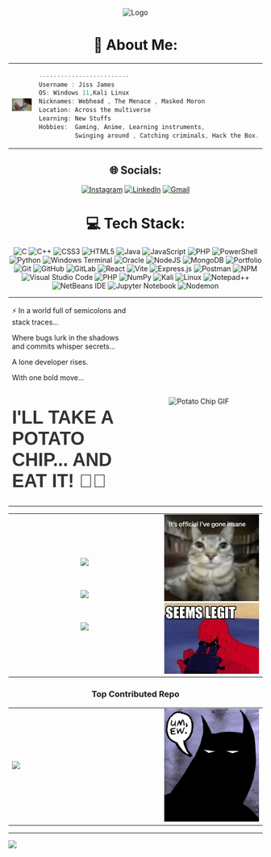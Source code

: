



<p align="center">

  <img src="https://i.pinimg.com/originals/99/cd/0f/99cd0f53f73593cd654e461a5f9996fa.jpg" alt="Logo" width="725" height="235"/>
</p>

<div align="center">
  
# 💫 About Me:


<table>
  <tr>
    <td width="320">
      <img src="/config/waitin.jpeg" alt="hey i found this also from someone looked cool" width="320" />
    </td>
    <td valign="top" align="left">


```csharp
-------------------------
Username : Jiss James
OS: Windows 11,Kali Linux
Nicknames: Webhead , The Menace , Masked Moron
Location: Across the multiverse
Learning: New Stuffs
Hobbies:  Gaming, Anime, Learning instruments,
          Swinging around , Catching criminals, Hack the Box.
```

  </td>
  </tr>
</table>
      

## 🌐 Socials:
[![Instagram](https://img.shields.io/badge/Instagram-%23E4405F.svg?style=for-the-badge&logo=Instagram&logoColor=white)](https://instagram.com/lil.jisz) [![LinkedIn](https://img.shields.io/badge/linkedin-%230077B5.svg?style=for-the-badge&logo=linkedin&logoColor=white)](https://linkedin.com/in/jissjames-cs) [![Gmail](https://img.shields.io/badge/Gmail-D14836?style=for-the-badge&logo=gmail&logoColor=white)](mailto:jissjames322@gmail.com) 

# 💻 Tech Stack:
![C](https://img.shields.io/badge/c-%2300599C.svg?style=for-the-badge&logo=c&logoColor=white) ![C++](https://img.shields.io/badge/c++-%2300599C.svg?style=for-the-badge&logo=c%2B%2B&logoColor=white) ![CSS3](https://img.shields.io/badge/css3-%231572B6.svg?style=for-the-badge&logo=css3&logoColor=white) ![HTML5](https://img.shields.io/badge/html5-%23E34F26.svg?style=for-the-badge&logo=html5&logoColor=white) ![Java](https://img.shields.io/badge/java-%23ED8B00.svg?style=for-the-badge&logo=openjdk&logoColor=white) ![JavaScript](https://img.shields.io/badge/javascript-%23323330.svg?style=for-the-badge&logo=javascript&logoColor=%23F7DF1E) ![PHP](https://img.shields.io/badge/php-%23777BB4.svg?style=for-the-badge&logo=php&logoColor=white) ![PowerShell](https://img.shields.io/badge/PowerShell-%235391FE.svg?style=for-the-badge&logo=powershell&logoColor=white)  ![Python](https://img.shields.io/badge/python-3670A0?style=for-the-badge&logo=python&logoColor=ffdd54) ![Windows Terminal](https://img.shields.io/badge/Windows%20Terminal-%234D4D4D.svg?style=for-the-badge&logo=windows-terminal&logoColor=white) ![Oracle](https://img.shields.io/badge/Oracle-F80000?style=for-the-badge&logo=oracle&logoColor=white) ![NodeJS](https://img.shields.io/badge/node.js-6DA55F?style=for-the-badge&logo=node.js&logoColor=white) ![MongoDB](https://img.shields.io/badge/MongoDB-%234ea94b.svg?style=for-the-badge&logo=mongodb&logoColor=white) ![Portfolio](https://img.shields.io/badge/Portfolio-%23000000.svg?style=for-the-badge&logo=firefox&logoColor=#FF7139) ![Git](https://img.shields.io/badge/git-%23F05033.svg?style=for-the-badge&logo=git&logoColor=white) ![GitHub](https://img.shields.io/badge/github-%23121011.svg?style=for-the-badge&logo=github&logoColor=white) ![GitLab](https://img.shields.io/badge/gitlab-%23181717.svg?style=for-the-badge&logo=gitlab&logoColor=white)  ![React](https://img.shields.io/badge/react-%2320232a.svg?style=for-the-badge&logo=react&logoColor=%2361DAFB) ![Vite](https://img.shields.io/badge/vite-%23646CFF.svg?style=for-the-badge&logo=vite&logoColor=white) ![Express.js](https://img.shields.io/badge/express.js-%23404d59.svg?style=for-the-badge&logo=express&logoColor=%2361DAFB) ![Postman](https://img.shields.io/badge/Postman-FF6C37?style=for-the-badge&logo=postman&logoColor=white) ![NPM](https://img.shields.io/badge/NPM-%23CB3837.svg?style=for-the-badge&logo=npm&logoColor=white) ![Visual Studio Code](https://img.shields.io/badge/Visual%20Studio%20Code-0078d7.svg?style=for-the-badge&logo=visual-studio-code&logoColor=white) ![PHP](https://img.shields.io/badge/php-%23777BB4.svg?style=for-the-badge&logo=php&logoColor=white) ![NumPy](https://img.shields.io/badge/numpy-%23013243.svg?style=for-the-badge&logo=numpy&logoColor=white) ![Kali](https://img.shields.io/badge/Kali-268BEE?style=for-the-badge&logo=kalilinux&logoColor=white) ![Linux](https://img.shields.io/badge/Linux-FCC624?style=for-the-badge&logo=linux&logoColor=black) ![Notepad++](https://img.shields.io/badge/Notepad++-90E59A.svg?style=for-the-badge&logo=notepad%2b%2b&logoColor=black) ![NetBeans IDE](https://img.shields.io/badge/NetBeansIDE-1B6AC6.svg?style=for-the-badge&logo=apache-netbeans-ide&logoColor=white) ![Jupyter Notebook](https://img.shields.io/badge/jupyter-%23FA0F00.svg?style=for-the-badge&logo=jupyter&logoColor=white) ![Nodemon](https://img.shields.io/badge/NODEMON-%23323330.svg?style=for-the-badge&logo=nodemon&logoColor=%BBDEAD)




<div align="center" >
  <table>
    <tr>
      <td width="50%" align="left">
        <p>⚡️ In a world full of semicolons and stack traces...

Where bugs lurk in the shadows and commits whisper secrets...

A lone developer rises.

With one bold move...
</p>
        <h1 style="font-family: 'Arial Black', sans-serif; font-size: 36px; color: #333;">I'LL TAKE A POTATO CHIP... AND EAT IT!  😤🥔</h1>
      </td>
      <td width="50%" align="center">
        <img src="/config/eatit.gif" alt="Potato Chip GIF" width="400"/>
      </td>
    </tr>
  </table>
</div>





<div align="center">
  <table>
    <tr>
      <td width="60%" align="center">
        
   ![](https://github-readme-stats.vercel.app/api?username=jissjames322&theme=dark&hide_border=true&include_all_commits=true&count_private=true)
        
  <br/>
        
 ![](https://github-readme-streak-stats.herokuapp.com/?user=jissjames322&theme=dark&hide_border=true)
        
  <br/>
        
  ![](https://github-readme-stats.vercel.app/api/top-langs/?username=jissjames322&theme=dark&hide_border=true&include_all_commits=true&count_private=true&layout=compact)
      
</td>
      
<td width="40%" align="center">
       <img src="/config/insane.jpeg" alt="insaneright" width="100%"/>
         <img src="/config/legit.jpeg" alt="insaneright" width="100%"/>

  </td>
  </tr>
  </table>
</div>

### Top Contributed Repo

<table>
  <tr>
    <td width="60%">
      <img src="https://github-contributor-stats.vercel.app/api?username=jissjames322&limit=5&theme=dark&combine_all_yearly_contributions=true"/>
    </td>
    <td width="40%">
      <!-- Right side image - replace with your image -->
      <img src="/config/bat.jpeg" alt="Your Second Image" width="100%"/>
    </td>
  </tr>
</table>

</div>

---
[![](https://visitcount.itsvg.in/api?id=jissjames322&icon=7&color=0)](https://visitcount.itsvg.in)

</div>

